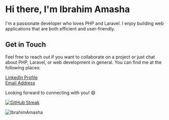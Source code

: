 
# Hi there, I'm Ibrahim Amasha

I'm a passionate developer who loves PHP and Laravel. I enjoy building web applications that are both efficient and user-friendly.

 
 

## Get in Touch

Feel free to reach out if you want to collaborate on a project or just chat about PHP, Laravel, or web development in general. You can find me at the following places:

 [LinkedIn Profile](https://www.linkedin.com/in/ibrahim-amasha-24199a230/) <br>
 [Email Address](mailto:ibrahimamasha7@gmail.com)

Looking forward to connecting with you! 😄

[![GitHub Streak](https://streak-stats.demolab.com?user=IbrahimAmasha&theme=whatsapp-light2&border_radius=5.4)](https://git.io/streak-stats)

<p><img align="left" src="https://github-readme-stats.vercel.app/api/top-langs?username=IbrahimAmasha&show_icons=true&locale=en&layout=compact" alt="IbrahimAmasha" /></p>
